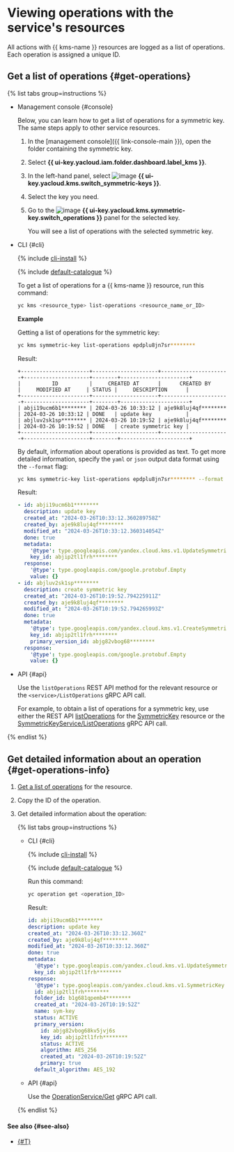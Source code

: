 # Viewing operations with the service's resources

All actions with {{ kms-name }} resources are logged as a list of operations. Each operation is assigned a unique ID.

## Get a list of operations {#get-operations}

{% list tabs group=instructions %}

- Management console {#console}

   Below, you can learn how to get a list of operations for a symmetric key. The same steps apply to other service resources.

   1. In the [management console]({{ link-console-main }}), open the folder containing the symmetric key.
   1. Select **{{ ui-key.yacloud.iam.folder.dashboard.label_kms }}**.
   1. In the left-hand panel, select ![image](../../_assets/console-icons/key.svg) **{{ ui-key.yacloud.kms.switch_symmetric-keys }}**.
   1. Select the key you need.
   1. Go to the ![image](../../_assets/console-icons/list-check.svg) **{{ ui-key.yacloud.kms.symmetric-key.switch_operations }}** panel for the selected key.

      You will see a list of operations with the selected symmetric key.

- CLI {#cli}

   {% include [cli-install](../../_includes/cli-install.md) %}

   {% include [default-catalogue](../../_includes/default-catalogue.md) %}

   To get a list of operations for a {{ kms-name }} resource, run this command:

   ```bash
   yc kms <resource_type> list-operations <resource_name_or_ID>
   ```

   **Example**

   Getting a list of operations for the symmetric key:

   ```bash
   yc kms symmetric-key list-operations epdplu8jn7sr********
   ```

   Result:

   ```text
   +----------------------+---------------------+----------------------+---------------------+--------+----------------------+
   |          ID          |     CREATED AT      |      CREATED BY      |     MODIFIED AT     | STATUS |     DESCRIPTION      |
   +----------------------+---------------------+----------------------+---------------------+--------+----------------------+
   | abji19ucm6b1******** | 2024-03-26 10:33:12 | aje9k8luj4qf******** | 2024-03-26 10:33:12 | DONE   | update key           |
   | abjluv2sk1sp******** | 2024-03-26 10:19:52 | aje9k8luj4qf******** | 2024-03-26 10:19:52 | DONE   | create symmetric key |
   +----------------------+---------------------+----------------------+---------------------+--------+----------------------+
   ```

   By default, information about operations is provided as text. To get more detailed information, specify the `yaml` or `json` output data format using the `--format` flag:

   ```bash
   yc kms symmetric-key list-operations epdplu8jn7sr******** --format yaml
   ```

   Result:

   ```yaml
   - id: abji19ucm6b1********
     description: update key
     created_at: "2024-03-26T10:33:12.360289758Z"
     created_by: aje9k8luj4qf********
     modified_at: "2024-03-26T10:33:12.360314054Z"
     done: true
     metadata:
       '@type': type.googleapis.com/yandex.cloud.kms.v1.UpdateSymmetricKeyMetadata
       key_id: abjip2tl1frh********
     response:
       '@type': type.googleapis.com/google.protobuf.Empty
       value: {}
   - id: abjluv2sk1sp********
     description: create symmetric key
     created_at: "2024-03-26T10:19:52.794225911Z"
     created_by: aje9k8luj4qf********
     modified_at: "2024-03-26T10:19:52.794265993Z"
     done: true
     metadata:
       '@type': type.googleapis.com/yandex.cloud.kms.v1.CreateSymmetricKeyMetadata
       key_id: abjip2tl1frh********
       primary_version_id: abjg82vbog68********
     response:
       '@type': type.googleapis.com/google.protobuf.Empty
       value: {}
   ```

- API {#api}

   Use the `listOperations` REST API method for the relevant resource or the `<service>/ListOperations` gRPC API call.

   For example, to obtain a list of operations for a symmetric key, use either the REST API [listOperations](../api-ref/SymmetricKey/listOperations.md) for the [SymmetricKey](../api-ref/SymmetricKey/index.md) resource or the [SymmetricKeyService/ListOperations](../api-ref/grpc/symmetric_key_service.md#ListOperations) gRPC API call.

{% endlist %}

## Get detailed information about an operation {#get-operations-info}

1. [Get a list of operations](#get-operations) for the resource.
1. Copy the ID of the operation.
1. Get detailed information about the operation:

   {% list tabs group=instructions %}

   - CLI {#cli}

      {% include [cli-install](../../_includes/cli-install.md) %}

      {% include [default-catalogue](../../_includes/default-catalogue.md) %}

      Run this command:

      ```bash
      yc operation get <operation_ID>
      ```

      Result:

      ```yaml
      id: abji19ucm6b1********
      description: update key
      created_at: "2024-03-26T10:33:12.360Z"
      created_by: aje9k8luj4qf********
      modified_at: "2024-03-26T10:33:12.360Z"
      done: true
      metadata:
        '@type': type.googleapis.com/yandex.cloud.kms.v1.UpdateSymmetricKeyMetadata
        key_id: abjip2tl1frh********
      response:
        '@type': type.googleapis.com/yandex.cloud.kms.v1.SymmetricKey
        id: abjip2tl1frh********
        folder_id: b1g681qpemb4********
        created_at: "2024-03-26T10:19:52Z"
        name: sym-key
        status: ACTIVE
        primary_version:
          id: abjg82vbog68kv5jvj6s
          key_id: abjip2tl1frh********
          status: ACTIVE
          algorithm: AES_256
          created_at: "2024-03-26T10:19:52Z"
          primary: true
        default_algorithm: AES_192
      ```

   - API {#api}

      Use the [OperationService/Get](../api-ref/grpc/operation_service.md#Get) gRPC API call.

   {% endlist %}

#### See also {#see-also}

* [{#T}](../../api-design-guide/concepts/about-async.md)
